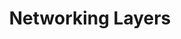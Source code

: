 ---
layout: default
title: Networking Layers
description: Notes on compiler optimizations.
has_toc: false
nav_order: 2
parent: Computer Networks
permalink: /computer-networks/Chapter2
---